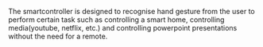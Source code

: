 The smartcontroller is designed to recognise hand gesture from the user to perform certain task such as controlling a smart home, controlling media(youtube, netflix, etc.) and controlling powerpoint presentations without the need for a remote.
